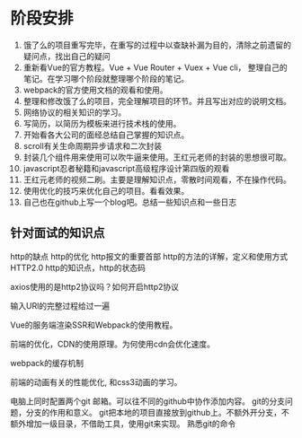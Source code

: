 # 阶段安排

1. 饿了么的项目重写完毕，在重写的过程中以查缺补漏为目的，清除之前遗留的疑问点，找出自己的疑问
2. 重新看Vue的官方教程。Vue + Vue Router + Vuex + Vue cli， 整理自己的笔记。在学习哪个阶段就整理哪个阶段的笔记。
3. webpack的官方使用文档的观看和使用。
4. 整理和修改饿了么的项目，完全理解项目的环节。并且写出对应的说明文档。
5. 网络协议的相关知识的学习。
6. 写简历，以简历为模板来进行技术栈的使用。
7. 开始看各大公司的面经总结自己掌握的知识点。
8. scroll有关生命周期异步请求和二次封装
9. 封装几个组件用来使用可以吹牛逼来使用。王红元老师的封装的思想很可取。
10. javascript忍者秘籍和javascript高级程序设计第四版的观看
11. 王红元老师的视频二刷。主要是理解知识点，零散时间观看，不在操作代码。
12. 使用优化的技巧来优化自己的项目。看看效果。
13. 自己也在github上写一个blog吧。总结一些知识点和一些日志

## 针对面试的知识点

http的缺点
http的优化
http报文的重要首部
http的方法的详解，定义和使用方式
HTTP2.0
http的知识点，http的状态码

axios使用的是http2协议吗？如何开启http2协议

输入URl的完整过程给过一遍

Vue的服务端渲染SSR和Webpack的使用教程。

前端的优化，CDN的使用原理。为何使用cdn会优化速度。

webpack的缓存机制

前端的动画有关的性能优化, 和css3动画的学习。

电脑上同时配置两个git 邮箱。可以往不同的github中协作添加内容。
git的分支问题，分支的作用和意义。
git把本地的项目直接放到github上。不额外开分支，不额外增加一级目录，不借助工具，使用git来实现。
熟悉git的命令